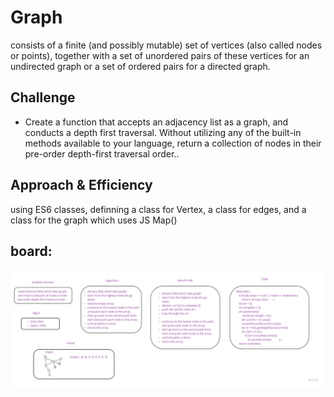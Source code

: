 # Graph
consists of a finite (and possibly mutable) set of vertices (also called nodes or points), together with a set of unordered pairs of these vertices for an undirected graph or a set of ordered pairs for a directed graph.


## Challenge
* Create a function that accepts an adjacency list as a graph, and conducts a depth first traversal. Without utilizing any of the built-in methods available to your language, return a collection of nodes in their pre-order depth-first traversal order..


## Approach & Efficiency

using ES6 classes, definning a class for Vertex, a class for edges, and a class for the graph which uses JS Map()



## board:

![img](../../asset/dfs.jpg)